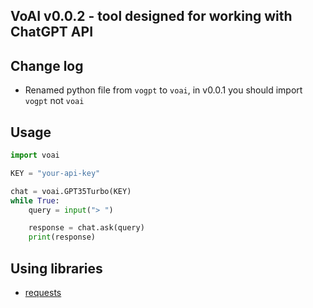## VoAI v0.0.2 - tool designed for working with ChatGPT API
## Change log
- Renamed python file from `vogpt` to `voai`, in v0.0.1 you should import `vogpt` not `voai`
## Usage
```python
import voai

KEY = "your-api-key"

chat = voai.GPT35Turbo(KEY)
while True:
    query = input("> ")

    response = chat.ask(query)
    print(response)
```
## Using libraries
- <a href="https://pypi.org/project/requests/">requests</a>